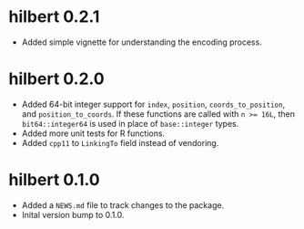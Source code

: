 # hilbert 0.2.1
- Added simple vignette for understanding the encoding process.

# hilbert 0.2.0
- Added 64-bit integer support for `index`, `position`,
  `coords_to_position`, and `position_to_coords`. If these
  functions are called with `n >= 16L`, then `bit64::integer64`
  is used in place of `base::integer` types.
- Added more unit tests for R functions.
- Added `cpp11` to `LinkingTo` field instead of vendoring.

# hilbert 0.1.0
- Added a `NEWS.md` file to track changes to the package.
- Inital version bump to 0.1.0.